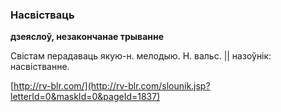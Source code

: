 ### Насвістваць
**дзеяслоў, незакончанае трыванне**

Свістам перадаваць якую-н. мелодыю. Н. вальс. || назоўнік: насвістванне.

<a rel="author">[http://rv-blr.com/](http://rv-blr.com/slounik.jsp?letterId=0&maskId=0&pageId=1837)</a>
